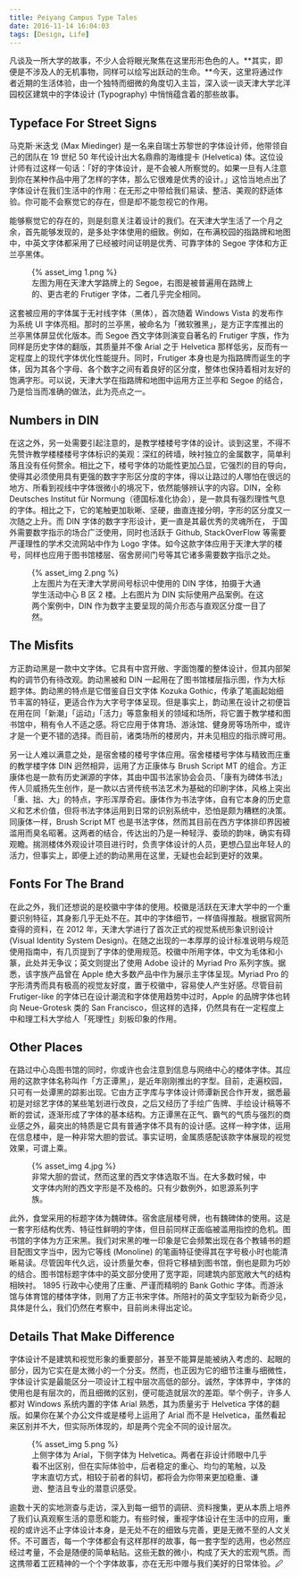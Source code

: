```yaml
---
title: Peiyang Campus Type Tales
date: 2016-11-14 16:04:03
tags: [Design, Life]
---
```


凡谈及一所大学的故事，不少人会将眼光聚焦在这里形形色色的人。**其实，即便是不涉及人的无机事物，同样可以绘写出跃动的生命。**今天，这里将通过作者近期的生活体验，由一个独特而细微的角度切入主旨，深入谈一谈天津大学北洋园校区建筑中的字体设计 (Typography) 中悄悄蕴含着的那些故事。

## Typeface For Street Signs

马克斯·米迭戈 (Max Miedinger) 是一名来自瑞士苏黎世的字体设计师，他带领自己的团队在 19 世纪 50 年代设计出大名鼎鼎的海维提卡 (Helvetica) 体。这位设计师有过这样一句话：「好的字体设计，是不会被人所察觉的。如果一旦有人注意到你在某种作品中用了怎样的字体，那么它很难是优秀的设计。」这恰当地点出了字体设计在我们生活中的作用：在无形之中带给我们易读、整洁、美观的舒适体验。你可能不会察觉它的存在，但是却不能忽视它的作用。

能够察觉它的存在的，则是刻意关注着设计的我们。在天津大学生活了一个月之余，首先能够发现的，是多处字体使用的细致。例如，在布满校园的指路牌和地图中，中英文字体都采用了已经被时间证明是优秀、可靠字体的 Segoe 字体和方正兰亭黑体。

<figure>
    {% asset_img 1.png %}
    <figcaption>左图为用在天津大学路牌上的 Segoe，右图是被普遍用在路牌上的、更古老的 Frutiger 字体，二者几乎完全相同。</figcaption>
</figure>

这套被应用的字体属于无衬线字体（黑体），首次随着 Windows Vista 的发布作为系统 UI 字体亮相。那时的兰亭黑，被命名为「微软雅黑」，是方正字库推出的兰亭黑体屏显优化版本。而 Segoe 西文字体则演变自著名的 Frutiger 字族，作为同样是历史字体的翻版，其质量并不像 Arial 之于 Helvetica 那样低劣，反而有一定程度上的现代字体优化性能提升。同时，Frutiger 本身也是为指路牌而诞生的字体，因为其各个字母、各个数字之间有着良好的区分度，整体也保持着相对友好的饱满字形。可以说，天津大学在指路牌和地图中运用方正兰亭和 Segoe 的结合，乃是恰当而准确的做法，此为亮点之一。

## Numbers in DIN

在这之外，另一处需要引起注意的，是教学楼楼号字体的设计。谈到这里，不得不先赞许教学楼楼楼号字体标识的美观：深红的砖墙，映衬独立的金属数字，简单利落且没有任何赘余。相比之下，楼号字体的功能性更加凸显，它强烈的目的导向，使得其必须使用具有更强的数字字形区分度的字体，得以让路过的人哪怕在很远的地方、所看到视线中字体很微小的境况下，依然能够辨认字的内容。DIN，全称 Deutsches Institut für Normung（德国标准化协会），是一款具有强烈理性气息的字体。相比之下，它的笔触更加耿晰、坚硬，曲直连接分明，字形的区分度又一次随之上升。而 DIN 字体的数字字形设计，更一直是其最优秀的灵魂所在， 于国外需要数字指示的场合广泛使用，同时也活跃于 Github, StackOverFlow 等需要严谨理性的学术交流网站中作为 Logo 字体。如今这款字体应用于天津大学的楼号，同样也应用于图书馆楼层、宿舍房间门号等其它诸多需要数字指示之处。

<figure>
    {% asset_img 2.png %}
    <figcaption>
        上左图片为在天津大学房间号标识中使用的 DIN 字体，拍摄于大通学生活动中心 B 区 2 楼。上右图片为 DIN 实际使用产品案例。在这两个案例中，DIN 作为数字主要呈现的简介形态与直观区分度一目了然。
    </figcaption>
</figure>

## The Misfits

方正韵动黑是一款中文字体。它具有中宫开敞、字面饱覆的整体设计，但其内部架构的调节仍有待改观。韵动黑被和 DIN 一起用在了图书馆楼层指示图，作为大标题字体。韵动黑的特点是它借鉴自日文字体 Kozuka Gothic，传承了笔画起始细节丰富的特征，更适合作为大字号字体呈现。但是事实上，韵动黑在设计之初便旨在用在同「新潮」「运动」「活力」等意象相关的领域和场所，将它置于教学楼和图书馆中，稍有令人不适之感。将它应用于体育场、游泳馆、健身房等场所中，或许才是一个更不错的选择。而目前，诸类场所的楼房内，并未见相应的指示牌可用。

另一让人难以满意之处，是宿舍楼的楼号字体应用。宿舍楼楼号字体与精致而庄重的教学楼字体 DIN 迥然相异，运用了方正康体与 Brush Script MT 的组合。方正康体也是一款有历史渊源的字体，其由中国书法家协会会员、「康有为碑体书法」传人贝威扬先生创作，是一款以古贤传统书法艺术为基础的印刷字体，风格上突出「重、拙、大」的特点，字形浑厚奇宕。康体作为书法字体，自有它本身的历史意义和艺术价值，但将书法字体运用到日常的识别系统中，恐怕是颇为糟糕的决策。同康体一样，Brush Script MT 也是书法字体，然而其目前在西方字体排印界因被滥用而臭名昭著。这两者的结合，传达出的乃是一种轻浮、委琐的韵味，确实有碍观瞻。揣测楼体外观设计项目进行时，负责字体设计的人员，更想凸显出年轻人的活力，但事实上，即便上述的韵动黑用在这里，无疑也会起到更好的效果。

## Fonts For The Brand

在此之外，我们还想说的是校徽中字体的使用。校徽是活跃在天津大学中的一个重要识别特征，其身影几乎无处不在。其中的字体细节，一样值得推敲。根据官网所查得的资料，在 2012 年，天津大学进行了首次正式的视觉系统形象识别设计 (Visual Identity System Design)。在随之出现的一本厚厚的设计标准说明与规范使用指南中，有几页提到了字体的使用规范。校徽中所用字体，中文为毛体和小篆，此处并无争议；英文则提出了使用 Adobe 设计的 Myriad Pro 系列字族。据悉，该字族产品曾在 Apple 绝大多数产品中作为展示主字体呈现。Myriad Pro 的字形清秀而具有极高的视觉友好度，置于校徽中，容易使人产生好感。尽管目前 Frutiger-like 的字体已在设计潮流和字体使用趋势中过时，Apple 的品牌字体也转向 Neue-Grotesk 类的 San Francisco，但这样的选择，仍然具有在一定程度上中和理工科大学给人「死理性」刻板印象的作用。

## Other Places

在路过中心岛图书馆的同时，你或许也会注意到信息与网络中心的楼体字体。其应用的这款字体名称叫作「方正谭黑」，是近年刚刚推出的字型。目前，走遍校园，只可有一处谭黑的踪影出现。它由方正字库与字体设计师谭新民合作开发，据悉最初是对综艺字体的某些笔划进行改良，之后又经历了手绘广告牌、手绘设计稿等不断的尝试，逐渐形成了字体的基本结构。方正谭黑在正气、霸气的气质与强烈的商业感之外，最突出的特质是它具有普通字体不具有的设计感。这样一种字体，运用在信息楼中，是一种非常大胆的尝试。事实证明，金属质感配该款字体展现的视觉效果，可谓上乘。

<figure>
    {% asset_img 4.jpg %}
    <figcaption>非常大胆的尝试，然而这里的西文字体选取不当。在大多数时候，中文字体内附的西文字形是不及格的。只有少数例外，如思源系列字族。</figcaption>
</figure>

此外，食堂采用的标题字体为魏碑体。宿舍底层楼号牌，也有魏碑体的使用。这是一套字形结构优秀、特征性鲜明的字体，但目前同样正面临被滥用指控的危机。图书馆的字体为方正宋黑。我们对宋黑的唯一印象是它会频繁出现在各个教辅书的题目配图文字当中，因为它等线 (Monoline) 的笔画特征使得其在字号极小时也能清晰易读。尽管因年代久远，设计质量欠奉，但将它移植到图书馆，倒也是颇为巧妙的结合。图书馆标题字体中的英文部分使用了宽字距，同建筑内部宽敞大气的结构相映衬。 1895 行政中心使用了庄重、严谨而精明的 Bank Gothic 字体。而游泳馆与体育馆的楼体字体，则用了方正书宋字体。所陪衬的英文字型较为新奇少见，具体是什么，我们仍然在考察中，目前尚未得出定论。

## Details That Make Difference

字体设计不是建筑和视觉形象的重要部分，甚至不能算是能被纳入考虑的、起眼的部分，因为它实在是太微小的一个分支。然而，也正因为它的细节注重与细微性，字体设计实是最能区分一项设计工程中层次高低的部分。诚然，字体界中，字体的使用也是有层次的，而且细微的区别，便可能造就层次的差距。举个例子，许多人都对 Windows 系统内置的字体 Arial 熟悉，其为质量劣于 Helvetica 字体的翻版。如果你在某个办公文件或是楼号上运用了 Arial 而不是 Helvetica，虽然看起来区别并不大，但实际所体现的，却是两个完全不同的设计层次。

<figure>
    {% asset_img 5.png %}
    <figcaption>上侧字体为 Arial，下侧字体为 Helvetica。两者在非设计师眼中几乎看不出区别，但在实际体验中，后者稳定的重心、均匀的笔触，以及字末直切方式，相较于前者的斜切，都将会为你带来更加稳重、谦逊、整洁且专业的潜意识感受。</figcaption>
</figure>

逾数十天的实地测查与走访，深入到每一细节的调研、资料搜集，更从本质上培养了我们认真观察生活的意愿和能力。有些时候，重视字体设计在生活中的应用，重视的或许远不止字体设计本身，是无处不在的细致与完善，更是无微不至的人文关怀。不可置否，每一个字体都会有这样那样的故事，每一套字型的选用，也必然应经过考量，不会是随便的简单粘贴。这些无数的微小，构成了天大的宏观气质。而这携带着工匠精神的一个个字体故事，亦在无形中赠与我们美好的日常体验。🖉